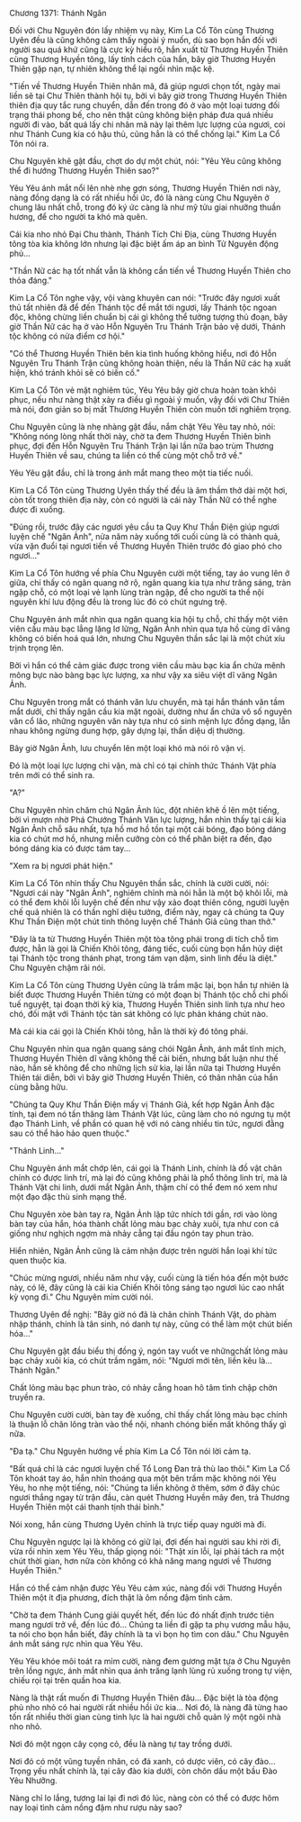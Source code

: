 




Chương 1371: Thánh Ngân


Đối với Chu Nguyên đón lấy nhiệm vụ này, Kim La Cổ Tôn cùng Thương Uyên đều là cũng không cảm thấy ngoài ý muốn, dù sao bọn hắn đối với người sau quá khứ cũng là cực kỳ hiểu rõ, hắn xuất từ Thương Huyền Thiên cùng Thương Huyền tông, lấy tính cách của hắn, bây giờ Thương Huyền Thiên gặp nạn, tự nhiên không thể lại ngồi nhìn mặc kệ.

"Tiến về Thương Huyền Thiên nhân mã, đã giúp ngươi chọn tốt, ngày mai liền sẽ tại Chư Thiên thành hội tụ, bởi vì bây giờ trong Thương Huyền Thiên thiên địa quy tắc rung chuyển, dẫn đến trong đó ở vào một loại tương đối trạng thái phong bế, cho nên thật cũng không biện pháp đưa quá nhiều người đi vào, bất quá lấy chi nhân mã này lại thêm lực lượng của ngươi, coi như Thánh Cung kia có hậu thủ, cũng hẳn là có thể chống lại." Kim La Cổ Tôn nói ra.

Chu Nguyên khẽ gật đầu, chợt do dự một chút, nói: "Yêu Yêu cũng không thể đi hướng Thương Huyền Thiên sao?"

Yêu Yêu ánh mắt nổi lên nhè nhẹ gợn sóng, Thương Huyền Thiên nơi này, nàng đồng dạng là có rất nhiều hồi ức, đó là nàng cùng Chu Nguyên ở chung lâu nhất chỗ, trong đó ký ức càng là như mỹ tửu giai nhưỡng thuần hương, để cho người ta khó mà quên.

Cái kia nho nhỏ Đại Chu thành, Thánh Tích Chi Địa, cùng Thương Huyền tông tòa kia không lớn nhưng lại đặc biệt ấm áp an bình Tử Nguyên động phủ...

"Thần Nữ các hạ tốt nhất vẫn là không cần tiến về Thương Huyền Thiên cho thỏa đáng."

Kim La Cổ Tôn nghe vậy, vội vàng khuyên can nói: "Trước đây ngươi xuất thủ tất nhiên đã để đến Thánh tộc để mắt tới ngươi, lấy Thánh tộc ngoan độc, không chừng liền chuẩn bị cái gì không thể tưởng tượng thủ đoạn, bây giờ Thần Nữ các hạ ở vào Hỗn Nguyên Tru Thánh Trận bảo vệ dưới, Thánh tộc không có nửa điểm cơ hội."

"Có thể Thương Huyền Thiên bên kia tình huống không hiểu, nơi đó Hỗn Nguyên Tru Thánh Trận cũng không hoàn thiện, nếu là Thần Nữ các hạ xuất hiện, khó tránh khỏi sẽ có biến cố."

Kim La Cổ Tôn vẻ mặt nghiêm túc, Yêu Yêu bây giờ chưa hoàn toàn khôi phục, nếu như nàng thật xảy ra điều gì ngoài ý muốn, vậy đối với Chư Thiên mà nói, đơn giản so bị mất Thương Huyền Thiên còn muốn tới nghiêm trọng.

Chu Nguyên cũng là nhẹ nhàng gật đầu, nắm chặt Yêu Yêu tay nhỏ, nói: "Không nóng lòng nhất thời này, chờ ta đem Thương Huyền Thiên bình phục, đợi đến Hỗn Nguyên Tru Thánh Trận lại lần nữa bao trùm Thương Huyền Thiên về sau, chúng ta liền có thể cùng một chỗ trở về."

Yêu Yêu gật đầu, chỉ là trong ánh mắt mang theo một tia tiếc nuối.

Kim La Cổ Tôn cùng Thương Uyên thấy thế đều là âm thầm thở dài một hơi, còn tốt trong thiên địa này, còn có người là cái này Thần Nữ có thể nghe được đi xuống.

"Đúng rồi, trước đây các ngươi yêu cầu ta Quy Khư Thần Điện giúp ngươi luyện chế "Ngân Ảnh", nửa năm này xuống tới cuối cùng là có thành quả, vừa vặn đuổi tại ngươi tiến về Thương Huyền Thiên trước đó giao phó cho ngươi..."

Kim La Cổ Tôn hướng về phía Chu Nguyên cười một tiếng, tay áo vung lên ở giữa, chỉ thấy có ngân quang nở rộ, ngân quang kia tựa như trăng sáng, tràn ngập chỗ, có một loại vẻ lạnh lùng tràn ngập, để cho người ta thể nội nguyên khí lưu động đều là trong lúc đó có chút ngưng trệ.

Chu Nguyên ánh mắt nhìn qua ngân quang kia hội tụ chỗ, chỉ thấy một viên viên cầu màu bạc lẳng lặng lơ lửng, Ngân Ảnh nhìn qua tựa hồ cùng dĩ vãng không có biến hoá quá lớn, nhưng Chu Nguyên thần sắc lại là một chút xíu trịnh trọng lên.

Bởi vì hắn có thể cảm giác được trong viên cầu màu bạc kia ẩn chứa mênh mông bực nào bàng bạc lực lượng, xa như vậy xa siêu việt dĩ vãng Ngân Ảnh.

Chu Nguyên trong mắt có thánh văn lưu chuyển, mà tại hắn thánh văn tầm mắt dưới, chỉ thấy ngân cầu kia mặt ngoài, dường như ẩn chứa vô số nguyên văn cổ lão, những nguyên văn này tựa như có sinh mệnh lực đồng dạng, lẫn nhau không ngừng dung hợp, gây dựng lại, thần diệu dị thường.

Bây giờ Ngân Ảnh, lưu chuyển lên một loại khó mà nói rõ vận vị.

Đó là một loại lực lượng chi vận, mà chỉ có tại chính thức Thánh Vật phía trên mới có thể sinh ra.

"A?"

Chu Nguyên nhìn chăm chú Ngân Ảnh lúc, đột nhiên khẽ ồ lên một tiếng, bởi vì mượn nhờ Phá Chướng Thánh Văn lực lượng, hắn nhìn thấy tại cái kia Ngân Ảnh chỗ sâu nhất, tựa hồ mơ hồ tồn tại một cái bóng, đạo bóng dáng kia có chút mơ hồ, nhưng miễn cưỡng còn có thể phân biệt ra đến, đạo bóng dáng kia có được tám tay...

"Xem ra bị ngươi phát hiện."

Kim La Cổ Tôn nhìn thấy Chu Nguyên thần sắc, chính là cười cười, nói: "Ngươi cái này "Ngân Ảnh", nghiêm chỉnh mà nói hẳn là một bộ khôi lỗi, mà có thể đem khôi lỗi luyện chế đến như vậy xảo đoạt thiên công, người luyện chế quả nhiên là có thần nghĩ diệu tưởng, điểm này, ngay cả chúng ta Quy Khư Thần Điện một chút tinh thông luyện chế Thánh Giả cũng than thở."

"Đây là ta từ Thương Huyền Thiên một tòa tông phái trong di tích chỗ tìm được, hẳn là gọi là Chiến Khôi tông, đáng tiếc, cuối cùng bọn hắn hủy diệt tại Thánh tộc trong thánh phạt, trong tám vạn dặm, sinh linh đều là diệt." Chu Nguyên chậm rãi nói.

Kim La Cổ Tôn cùng Thương Uyên cũng là trầm mặc lại, bọn hắn tự nhiên là biết được Thương Huyền Thiên từng có một đoạn bị Thánh tộc chỗ chi phối tuế nguyệt, tại đoạn thời kỳ kia, Thương Huyền Thiên sinh linh tựa như heo chó, đối mặt với Thánh tộc tàn sát không có lực phản kháng chút nào.

Mà cái kia cái gọi là Chiến Khôi tông, hẳn là thời kỳ đó tông phái.

Chu Nguyên nhìn qua ngân quang sáng chói Ngân Ảnh, ánh mắt tĩnh mịch, Thương Huyền Thiên dĩ vãng không thể cải biến, nhưng bất luận như thế nào, hắn sẽ không để cho những lịch sử kia, lại lần nữa tại Thương Huyền Thiên tái diễn, bởi vì bây giờ Thương Huyền Thiên, có thân nhân của hắn cùng bằng hữu.

"Chúng ta Quy Khư Thần Điện mấy vị Thánh Giả, kết hợp Ngân Ảnh đặc tính, tại đem nó tấn thăng làm Thánh Vật lúc, cũng làm cho nó ngưng tụ một đạo Thánh Linh, về phần có quan hệ với nó càng nhiều tin tức, ngươi đằng sau có thể hảo hảo quen thuộc."

"Thánh Linh..."

Chu Nguyên ánh mắt chớp lên, cái gọi là Thánh Linh, chính là đồ vật chân chính có được linh trí, mà lại đó cũng không phải là phổ thông linh trí, mà là Thánh Vật chi linh, dưới mắt Ngân Ảnh, thậm chí có thể đem nó xem như một đạo đặc thù sinh mạng thể.

Chu Nguyên xòe bàn tay ra, Ngân Ảnh lập tức nhích tới gần, rơi vào lòng bàn tay của hắn, hóa thành chất lỏng màu bạc chảy xuôi, tựa như con cá giống như nghịch ngợm mà nhảy cẫng tại đầu ngón tay phun trào.

Hiển nhiên, Ngân Ảnh cũng là cảm nhận được trên người hắn loại khí tức quen thuộc kia.

"Chúc mừng ngươi, nhiều năm như vậy, cuối cùng là tiến hóa đến một bước này, có lẽ, đây cũng là cái kia Chiến Khôi tông sáng tạo ngươi lúc cao nhất kỳ vọng đi." Chu Nguyên mỉm cười nói.

Thương Uyên đề nghị: "Bây giờ nó đã là chân chính Thánh Vật, do phàm nhập thánh, chính là tân sinh, nó danh tự này, cũng có thể làm một chút biến hóa..."

Chu Nguyên gật đầu biểu thị đồng ý, ngón tay vuốt ve nhữngchất lỏng màu bạc chảy xuôi kia, có chút trầm ngâm, nói: "Ngươi mới tên, liền kêu là... Thánh Ngân."

Chất lỏng màu bạc phun trào, có nhảy cẫng hoan hô tâm tình chập chờn truyền ra.

Chu Nguyên cười cười, bàn tay đè xuống, chỉ thấy chất lỏng màu bạc chính là thuận lỗ chân lông tràn vào thể nội, nhanh chóng biến mất không thấy gì nữa.

"Đa tạ." Chu Nguyên hướng về phía Kim La Cổ Tôn nói lời cảm tạ.

"Bất quá chỉ là các ngươi luyện chế Tổ Long Đan trả thù lao thôi." Kim La Cổ Tôn khoát tay áo, hắn nhìn thoáng qua một bên trầm mặc không nói Yêu Yêu, ho nhẹ một tiếng, nói: "Chúng ta liền không ở thêm, sớm ở đây chúc ngươi thắng ngay từ trận đầu, càn quét Thương Huyền mây đen, trả Thương Huyền Thiên một cái thanh tịnh thái bình."

Nói xong, hắn cùng Thương Uyên chính là trực tiếp quay người mà đi.

Chu Nguyên ngược lại là không có giữ lại, đợi đến hai người sau khi rời đi, vừa rồi nhìn xem Yêu Yêu, thấp giọng nói: "Thật xin lỗi, lại phải tách ra một chút thời gian, hơn nữa còn không có khả năng mang ngươi về Thương Huyền Thiên."

Hắn có thể cảm nhận được Yêu Yêu cảm xúc, nàng đối với Thương Huyền Thiên một ít địa phương, đích thật là ôm nồng đậm tình cảm.

"Chờ ta đem Thánh Cung giải quyết hết, đến lúc đó nhất định trước tiên mang ngươi trở về, đến lúc đó... Chúng ta liền đi gặp ta phụ vương mẫu hậu, ta nói cho bọn hắn biết, đây chính là ta vì bọn họ tìm con dâu." Chu Nguyên ánh mắt sáng rực nhìn qua Yêu Yêu.

Yêu Yêu khóe môi toát ra mỉm cười, nàng đem gương mặt tựa ở Chu Nguyên trên lồng ngực, ánh mắt nhìn qua ánh trăng lạnh lùng rủ xuống trong tự viện, chiếu rọi tại trên quần hoa kia.

Nàng là thật rất muốn đi Thương Huyền Thiên đâu... Đặc biệt là tòa động phủ nho nhỏ có hai người rất nhiều hồi ức kia... Nơi đó, là nàng đã từng hao tốn rất nhiều thời gian cùng tinh lực là hai người chỗ quản lý một ngôi nhà nho nhỏ.

Nơi đó một ngọn cây cọng cỏ, đều là nàng tự tay trồng dưới.

Nơi đó có một vũng tuyền nhãn, có đá xanh, có dược viên, có cây đào... Trọng yếu nhất chính là, tại cây đào kia dưới, còn chôn dấu một bầu Đào Yêu Nhưỡng.

Nàng chỉ lo lắng, tương lai lại đi nơi đó lúc, nàng còn có thể có được hôm nay loại tình cảm nồng đậm như rượu này sao?




